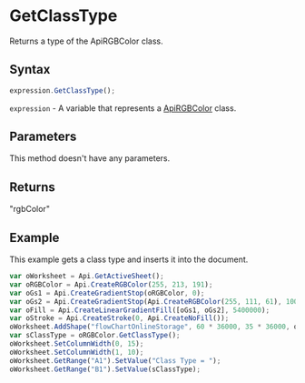 # GetClassType

Returns a type of the ApiRGBColor class.

## Syntax

```javascript
expression.GetClassType();
```

`expression` - A variable that represents a [ApiRGBColor](../ApiRGBColor.md) class.

## Parameters

This method doesn't have any parameters.

## Returns

"rgbColor"

## Example

This example gets a class type and inserts it into the document.

```javascript editor-xlsx
var oWorksheet = Api.GetActiveSheet();
var oRGBColor = Api.CreateRGBColor(255, 213, 191);
var oGs1 = Api.CreateGradientStop(oRGBColor, 0);
var oGs2 = Api.CreateGradientStop(Api.CreateRGBColor(255, 111, 61), 100000);
var oFill = Api.CreateLinearGradientFill([oGs1, oGs2], 5400000);
var oStroke = Api.CreateStroke(0, Api.CreateNoFill());
oWorksheet.AddShape("flowChartOnlineStorage", 60 * 36000, 35 * 36000, oFill, oStroke, 0, 2 * 36000, 1, 3 * 36000);
var sClassType = oRGBColor.GetClassType();
oWorksheet.SetColumnWidth(0, 15);
oWorksheet.SetColumnWidth(1, 10);
oWorksheet.GetRange("A1").SetValue("Class Type = ");
oWorksheet.GetRange("B1").SetValue(sClassType);
```
